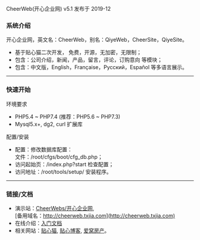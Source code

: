 

CheerWeb(开心企业网) v5.1 发布于 2019-12


### 系统介绍

开心企业网，英文名：CheerWeb，别名：QiyeWeb，CheerSite，QiyeSite。

* 基于贴心猫二次开发， 免费，开源，无加密，无限制；
* 包含：公司介绍，新闻，产品，留言，评论，订购意向 等模块；
* 包含：中文版，English，Française，Русский，Español 等多语言展示。

--- --- --- --- --- --- --- 

### 快速开始

环境要求

* PHP5.4 ~ PHP7.4 (推荐：PHP5.6 ~ PHP7.3)
* Mysql5.x+, dg2, curl 扩展库

配置/安装

* 配置：修改数据库配置：  
  文件：/root/cfgs/boot/cfg_db.php；
* 访问起始页：/index.php?start 检查配置；
* 访问地址：/root/tools/setup/ 安装程序。

--- --- --- --- --- --- --- 

### 链接/文档

* 演示站：[CheerWebs/开心企业网](http://qiyeweb.dongguan.net.cn/),  
  [备用域名：http://cheerweb.txjia.com](http://cheerweb.txjia.com)
* 在线介绍：[入门文档](http://cheerweb.txjia.com/index.php?home-tips)
* 相关网站：[贴心猫](http://imcat.txjia.com), [贴心博客](http://imblog.txjia.com), 
  [爱窝房产](http://ourhouse.txjia.com)。
